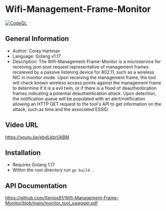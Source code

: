 # Wifi-Management-Frame-Monitor

[![CodeQL](https://github.com/Xenios91/Wifi-Management-Frame-Monitor/actions/workflows/codeql-analysis.yml/badge.svg)](https://github.com/Xenios91/Wifi-Management-Frame-Monitor/actions/workflows/codeql-analysis.yml)

## General Information
- Author: Corey Hartman
- Language: Golang v1.17
- Description: The Wifi-Management-Frame-Monitor is a microservice for receiving json post request representative of management
 frames receieved by a passive listening device for 802.11, such as a wireless NIC in monitor mode. Upon receiving the management frame, the tool will check known wireless access points against the management frame to determine if it is a evil twin, or if there is a flood of deauthentication frames indicating a potential deauthentication attack. Upon detection, the notification queue will be populated with an alert/notification allowing an HTTP GET request to the tool's API to get information on the attack, such as time and the associated ESSID.

 ## Video URL
https://youtu.be/ebdLkbrUkBM

 ## Installation
 - Requires Golang 1.17
 - Within the root directory run ```go build .```

## API Documentation

https://github.com/Xenios91/Wifi-Management-Frame-Monitor/blob/main/monitor_tool_swagger.pdf
